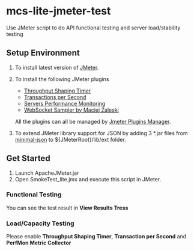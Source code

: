 # mcs-lite-jmeter-test
Use JMeter script to do API functional testing and server load/stability testing

## Setup Environment
1. To install latest version of [JMeter](http://jmeter.apache.org/download_jmeter.cgi).
2. To install the following JMeter plugins
	
	* [Throughput Shaping Timer](https://jmeter-plugins.org/wiki/ThroughputShapingTimer/)  	
	* [Transactions per Second](https://jmeter-plugins.org/wiki/TransactionsPerSecond/)
	* [Servers Performance Monitoring](https://jmeter-plugins.org/wiki/PerfMon/)
	* [WebSocket Sampler by Maciej Zaleski](https://github.com/maciejzaleski/JMeter-WebSocketSampler/wiki)
	
	All the plugins can all be managed by [Jmeter Plugins Manager](https://jmeter-plugins.org/wiki/PluginsManager/).
	
3. To extend JMeter library support for JSON by adding 3 *.jar files from [minimal-json](https://github.com/ralfstx/minimal-json/releases) to ${JMeterRoot}/lib/ext folder.

## Get Started
1. Launch ApacheJMeter.jar
2. Open SmokeTest_lite.jmx and execute this script in JMeter.

### Functional Testing
You can see the test result in **View Results Tress**

### Load/Capacity Testing
Please enable **Throughput Shaping Timer**, **Transaction per Second** and **PerfMon Metric Collector**
